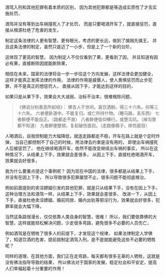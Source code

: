 酒驾入刑和其他犯罪有着本质的区别，
因为其他犯罪都是等造成实质性了才去实施处罚，

酒驾并没有等到出车祸撞死人了才处罚，
而是只要喝酒开车了，就直接惩罚，直接从根源杜绝了危害的发生，

制定这条法律的人更有智慧，更有眼光，考虑的更长远，做到了擒贼先擒王，
并且这条法律的制定，虽然只是迈了一小步，但是上了一个新的台阶，

这体现了更高的智慧，
因为制定人不仅仅看到了果，更看到了因，
并且知道有因必有果，直接断除因就能断除果，

相信在未来，国家的法律将会一步一步往这个方向发展，这样法律会更加健全，
这样才能真正发挥法律的作用，
法律的作用是威慑人，使人畏惧惩罚而止步犯罪，并不是真正的想惩罚人，
直接从因下手，才能达到这样的目的，

如果只是从果下手，效果会大大减弱，治标不治本，很难根除问题，

> 《佛说分别善恶所起经》：
> 佛言人于世间。喜饮酒醉。得三十六失。何等三十六失。
> 六者便卧道中。不能复归。或亡所持什物。（睡马路，丢东西）
> 七者醉便不能自正。（路都走不直）
> 八者醉便低仰横行。或堕沟坑。（掉沟里都不知道）
> 九者醉便躄顿。复起破伤面目。（走路像瘸子，摔伤面目）

人喝酒后，自我控制能力大幅降低，就连走路都走不稳，开车在路上就是个定时炸弹，
当自己都控制不了自己的时候，用法律去约束是没有用的，
即使出车祸撞死人后被惩罚了，
他在继续喝酒开车，依然不能改变继续出车祸的事实，
所以在这种情况下，从结果上下手，效果就会差很多，
从因上下手，直接杜绝喝酒开车，效果就会好很多，

我为什么要重点提这个事例呢？
因为现在中国的法律，很多都是从结果上下手，并没有在因上下手，
所以导致很多犯罪屡禁不止，很多问题不能彻底根治，

例如前面提到的卖淫嫖娼引发的其他犯罪，就是只从结果下手，没有在因上下手，
这种治理方法和酒驾一样，从结果上下手，效果就会差很多，
改进一下，从因上下手，直接杜绝卖淫嫖娼、婚前同居、婚内出轨等邪淫行为，效果就会好很多，犯罪率就会大幅下降，

当然这条路很漫长，仅仅依靠人类自身的智慧，很难！
所以，我们要依靠佛的大智慧，这样就能轻松解决问题，少走很多弯路，避免很多不必要的人员伤亡，

例如酒驾是在牺牲了很多人的前提下，才发现这个规律，
如果法律制定人学佛了，知道饮酒的危害，提前就制定酒驾入刑，是不是就能避免这些不必要的牺牲呢？

同样的道理，在其他方面，我们正在走弯路，每天都有很多无辜的人牺牲，这就是没有佛法指导导致的结果，
所以佛法对于国家的发展，稳定社会和平安定，提高人们幸福起着十分重要的作用！
